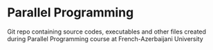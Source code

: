 # Parallel Programming

Git repo containing source codes, executables and other files created during Parallel Programming course at French-Azerbaijani University
